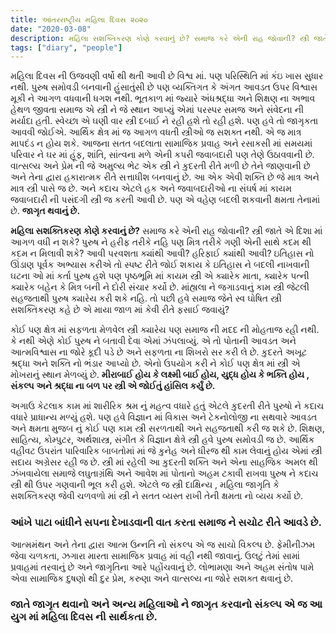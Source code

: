 ```yaml
---
title: આંતરરાષ્ટ્રીય મહિલા દિવસ ૨૦૨૦
date: "2020-03-08"
description: મહિલા સશક્તિકરણ કોણે કરવાનું છે? સમાજ કરે એની રાહ જોવાની? સ્ત્રી જાતે એ દિશા માં આગળ વધી ન શકે?
tags: ["diary", "people"]
---
```


મહિલા દિવસ ની ઉજવણી વર્ષો થી થતી આવી છે વિશ્વ માં. પણ પરિસ્થિતિ માં કંઇ ખાસ સુધાર નથી. પુરુષ સમોવડી બનવાની હુંસાતુંસી છે પણ વ્યક્તિગત કે અંગત આવડત ઉપર વિશ્વાસ મૂકી ને આગળ વધવાની ધગશ નથી. ભૂતકાળ માં જ્યારે અંધશ્રદ્ધા અને શિક્ષણ ના અભાવ હેથળ જીવતા સમાજ એ સ્ત્રી ને જે સ્થાન આપ્યું એમાં પરસ્પર સમજ અને સંવેદના ની મર્યાદા હતી. સ્વેચ્છા એ ઘણી વાર સ્ત્રી દબાઈ ને રહી હશે તો રહી હશે. પણ હવે તો જાગૃકતા આવવી જોઈએ. આર્થિક ક્ષેત્ર માં જ આગળ વધતી સ્ત્રીઓ જ સશક્ત નથી. એ જ માત્ર માપદંડ ન હોય શકે. આજના સતત બદલાતા સામાજિક પ્રવાહ અને રસાકસી માં સમયમાં પરિવાર ને ઘર માં હૂંફ, શાંતિ, સાંત્વના મળે એની કપરી જવાબદારી પણ તેણે ઉઠાવવાની છે. વાત્સલ્ય અને પ્રેમ ની જે અમુલ્ય ભેટ એક સ્ત્રી ને કુદરતી રીતે મળી છે તેને જાણવાની છે અને તેના દ્વારા હકારાત્મક રીતે સત્તાધીશ બનવાનું છે. આ એક એવી શક્તિ છે જે માત્ર અને માત્ર સ્ત્રી પાસે જ છે. અને કદાચ એટલે હક અને જવાબદારીઓ ના સંઘર્ષ માં કાયમ જવાબદારી ની પસંદગી સ્ત્રી જ કરતી આવી છે. પણ એ વહેણ બદલી શકવાની ક્ષમતા તેનામાં છે. **જાગૃત થવાનું છે.**</br>

**મહિલા સશક્તિકરણ કોણે કરવાનું છે?** સમાજ કરે એની રાહ જોવાની? સ્ત્રી જાતે એ દિશા માં આગળ વધી ન શકે? પુરુષ ને હરીફ તરીકે નહિ પણ મિત્ર તરીકે ગણી એની સાથે કદમ થી કદમ ન મિલાવી શકે? આવી પરવશતા ક્યાંથી આવી? હરિફાઈ ક્યાંથી આવી? ઇતિહાસ નો ઊંડાણ પૂર્વક અભ્યાસ કરીએ તો સ્પષ્ટ રીતે જોઈ શકાય કે ઇતિહાસ ને બદલી નાખવાની ઘટના ઓ માં કર્તા પુરુષ હશે પણ પૃષ્ઠભૂમિ માં કાયમ સ્ત્રી એ ક્યારેક માતા, ક્યારેક પત્ની ક્યારેક બહેન કે મિત્ર બની ને દોરી સંચાર કર્યો છે. માંહ્યલા ને જગાડવાનું કામ સ્ત્રી જેટલી સહજતાથી પુરુષ ક્યારેય કરી શકે નહિ. તો પછી હવે સમાજ જેને સ્વ ઘોષિત સ્ત્રી સશક્તિકરણ કહે છે એ માયા જાળ માં કેવી રીતે ફસાઈ જવાયું? </br>

કોઈ પણ ક્ષેત્ર માં સફળતા મેળવેલ સ્ત્રી ક્યારેય પણ સમાજ ની મદદ ની મોહતાજ રહી નથી. કે નથી એણે કોઈ પુરુષ ને બતાવી દેવા એમાં ઝંપલાવ્યું. એ તો પોતાની આવડત અને આત્મવિશ્વાસ ના જોરે કૂદી પડે છે અને સફળતા ના શિખરો સર કરી લે છે. કુદરતે અખૂટ શ્રદ્ધા અને શક્તિ નો ભંડાર આપ્યો છે. એનો ઉપયોગ કરી ને કોઈ પણ ક્ષેત્ર માં સ્ત્રી એ મોખરાનું સ્થાન મેળવ્યું છે. **મીરાબાઈ હોય કે લક્ષ્મી બાઈ હોય, યુદ્ધ હોય કે ભક્તિ હોય , સંકલ્પ અને શ્રદ્ધા ના બળ પર સ્ત્રી એ જોઈતું હાંસિલ કર્યું છે.** </br>

અગાઉ કેટલાક કામ માં શારીરિક શ્રમ નું મહત્વ વધારે હતું એટલે કુદરતી રીતે પુરુષો ને કદાચ વધારે પ્રાધાન્ય મળ્યું હશે. પણ હવે વિજ્ઞાન માં વિકાસ અને ટેકનોલોજી ના સથવારે આવડત અને ક્ષમતા મુજબ નું કોઈ પણ કામ સ્ત્રી સરળતાથી અને સહજતાથી કરી જ શકે છે. શિક્ષણ, સાહિત્ય, કોમ્પુટર, અર્થશાસ્ત્ર, સંગીત કે વિજ્ઞાન ક્ષેત્રે સ્ત્રી હવે પુરુષ સમોવડી જ છે. આર્થિક વહીવટ ઉપરાંત પારિવારિક બાબતોમાં માં જે કુનેહ અને ધીરજ થી કામ લેવાનું હોય એમાં સ્ત્રી સદાય અગ્રેસર રહી જ છે. સ્ત્રી માં રહેલી આ કુદરતી શક્તિ અને એના સાહજિક અમલ થી ઝંખવાયેલા સમાજે લઘુતાગ્રંથિ અને આવેશ માં પોતાનો અહમ ટકાવી રાખવા પુરુષ ને કદાચ સ્ત્રી થી ઉપર ગણવાની ભૂલ કરી હશે. એટલે જ સ્ત્રી દાક્ષિન્ય , મહિલા જાગૃતિ કે સશક્તિકરણ જેવી ચળવળો માં સ્ત્રી ને સતત વ્યસ્ત રાખી તેની ક્ષમતા નો વ્યય કર્યો છે.

### આંખે પાટા બાંધીને સપના દેખાડવાની વાત કરતા સમાજ ને સચોટ રીતે આવડે છે. </br>

આત્મમંથન અને તેના દ્વારા આત્મ ઉન્નતિ નો સંકલ્પ એ જ સાચો વિકલ્પ છે. ફેમીનીઝમ જેવા ચળકતા, ઝગારા મારતા સામાજિક પ્રવાહ માં વહી નથી જાવાનું. ઉલટું તેમાં સામાં પ્રવાહમાં તરવાનું છે અને જાગૃતિના આરે પહોંચવાનું છે. લોભામણા અને અહમ સંતોષ પામે એવા સામાજિક દુષણો થી દુર પ્રેમ, કરુણા અને વાત્સલ્ય ના જોરે સશક્ત થવાનું છે.

### જાતે જાગૃત થવાનો અને અન્ય મહિલાઓ ને જાગૃત કરવાનો સંકલ્પ એ જ આ યુગ માં મહિલા દિવસ ની સાર્થકતા છે.</br>
